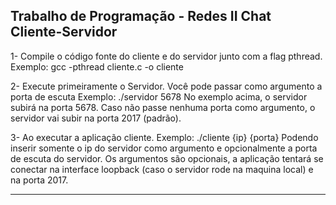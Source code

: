 Trabalho de Programação - Redes II
Chat Cliente-Servidor
-----------------------------------------

1- Compile o código fonte do cliente e do servidor junto com a flag pthread.
	Exemplo: gcc -pthread cliente.c -o cliente
	
2- Execute primeiramente o Servidor. Você pode passar como argumento a porta 
de escuta
	Exemplo: ./servidor 5678
   No exemplo acima, o servidor subirá na porta 5678. Caso não passe nenhuma
porta como argumento, o servidor vai subir na porta 2017 (padrão).

3- Ao executar a aplicação cliente.
	Exemplo: ./cliente {ip} {porta}
   Podendo inserir somente o ip do servidor como argumento e opcionalmente a
porta de escuta do servidor.
   Os argumentos são opcionais, a aplicação tentará se conectar na interface
loopback (caso o servidor rode na maquina local) e na porta 2017.

-----------------------------------------